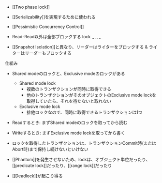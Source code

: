 - [[Two phase lock]]
- [[Serializability]]を実現するために使われる
- [[Pessimistic Concurrency Control]]
- Read-Read以外は全部ブロックする
lock
,,
,,
,,

- [[Snapshot Isolation]]と異なり、リーダーはライターをブロックする & ライターはリーダーもブロックする

仕組み
- Shared modeのロックと、Exclusive modeのロックがある
	- Shared mode lock
		- 複数のトランザクションが同時に取得できる
		- 他のトランザクションがそのオブジェクトのExclusive mode lockを取得していたら、それを待たないと取れない
	- Exclusive mode lock
		- 排他ロックなので、同時に取得できるトランザクションは1つ
- Readするとき: まずShared modeのロックを取ってから読む
- Writeするとき: まずExclusive mode lockを取ってから書く
- ロックを取得したトランザクションは、トランザクションCommit時(またはAbort時)まで保持し続けないといけない

- [[Phantom]]を発生させないため、lockは、オブジェクト単位だったり、[[predicate lock]]だったり、[[range lock]]だったり

- [[Deadlock]]が起こり得る
